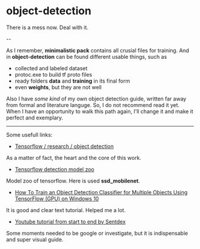 # object-detection

There is a mess now. Deal with it.

--

As I remember, **minimalistic pack** contains all crusial files for training.
And in **object-detection** can be found different usable things,
such as 
* collected and labeled dataset
* protoc.exe to build tf proto files
* ready folders **data** and **training** in its final form
* even **weights**, but they are not well

Also I have *some kind* of my own object detection guide, written far away from formal and literature languge. So, I do not recommend read it yet. When I have an opportunity to walk this path again, I'll change it and make it perfect and exemplary. 

---
Some usefull links:

* [Tensorflow / research / object detection](https://github.com/tensorflow/models/tree/master/research/object_detection)

As a matter of fact, the heart and the core of this work. 


* [Tensorflow detection model zoo](https://github.com/tensorflow/models/blob/master/research/object_detection/g3doc/detection_model_zoo.md)

Model zoo of tensorflow. Here is used **ssd_mobilenet**.


* [How To Train an Object Detection Classifier for Multiple Objects Using TensorFlow (GPU) on Windows 10](https://github.com/EdjeElectronics/TensorFlow-Object-Detection-API-Tutorial-Train-Multiple-Objects-Windows-10/blob/master/README.md)

It is good and clear text tutorial. Helped me a lot.


* [Youtube tutorial from start to end by Sentdex](https://www.youtube.com/playlist?list=PLQVvvaa0QuDcNK5GeCQnxYnSSaar2tpku)

Some moments needed to be google or investigate, but it is indispensable and super visual guide.
